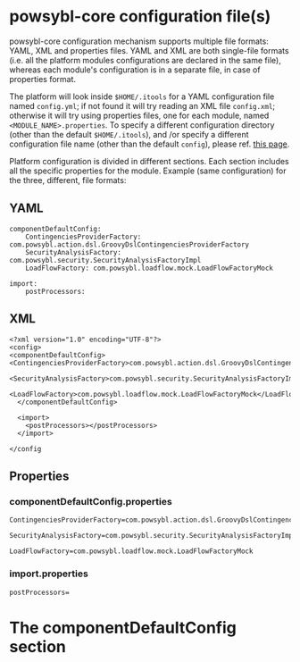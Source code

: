 ﻿# powsybl-core configuration file(s)

powsybl-core configuration mechanism supports multiple file formats: YAML, XML and properties files.
YAML and XML are both single-file formats (i.e. all the platform modules configurations are declared in the same file), 
whereas each module's configuration is in a separate file, in case of properties format.

The platform will look inside `$HOME/.itools` for a YAML configuration file named `config.yml`; if not found it will try reading an XML file `config.xml`; otherwise it will try using properties files, one for each module, named `<MODULE_NAME>.properties`.
To specify a different configuration directory (other than the default `$HOME/.itools`), and /or  specify a different configuration file name (other than the default `config`),
please ref. [this page](README.md).

Platform configuration is divided in different sections. Each section includes all the specific properties for the module. 
Example (same configuration) for the three, different, file formats:

## YAML
```
componentDefaultConfig:
    ContingenciesProviderFactory: com.powsybl.action.dsl.GroovyDslContingenciesProviderFactory
    SecurityAnalysisFactory: com.powsybl.security.SecurityAnalysisFactoryImpl
    LoadFlowFactory: com.powsybl.loadflow.mock.LoadFlowFactoryMock

import:
    postProcessors:
```


## XML
```
<?xml version="1.0" encoding="UTF-8"?>
<config>
<componentDefaultConfig>
<ContingenciesProviderFactory>com.powsybl.action.dsl.GroovyDslContingenciesProviderFactory</ContingenciesProviderFactory>
    <SecurityAnalysisFactory>com.powsybl.security.SecurityAnalysisFactoryImpl</SecurityAnalysisFactory>
    <LoadFlowFactory>com.powsybl.loadflow.mock.LoadFlowFactoryMock</LoadFlowFactory>
  </componentDefaultConfig>

  <import>
    <postProcessors></postProcessors>
  </import>

</config
```
## Properties

### componentDefaultConfig.properties 
```
ContingenciesProviderFactory=com.powsybl.action.dsl.GroovyDslContingenciesProviderFactory

SecurityAnalysisFactory=com.powsybl.security.SecurityAnalysisFactoryImpl

LoadFlowFactory=com.powsybl.loadflow.mock.LoadFlowFactoryMock
```

### import.properties
```
postProcessors=
```


# The componentDefaultConfig section




